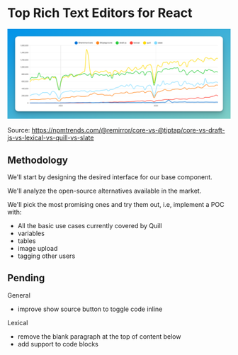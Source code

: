 # Top Rich Text Editors for React

![React rich text editors downloads over time](https://github.com/fwuensche/react-rich-text-editors/blob/master/public/images/react-rich-text-editors-downloads-over-time.png?raw=true)

Source: <https://npmtrends.com/@remirror/core-vs-@tiptap/core-vs-draft-js-vs-lexical-vs-quill-vs-slate>

## Methodology

We'll start by designing the desired interface for our base component.

We'll analyze the open-source alternatives available in the market.

We'll pick the most promising ones and try them out, i.e, implement a POC with:

- All the basic use cases currently covered by Quill
- variables
- tables
- image upload
- tagging other users

## Pending

General

- improve show source button to toggle code inline

Lexical

- remove the blank paragraph at the top of content below
- add support to code blocks
